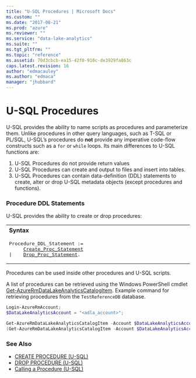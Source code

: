 ```yaml
---
title: "U-SQL Procedures | Microsoft Docs"
ms.custom: ""
ms.date: "2017-08-21"
ms.prod: "azure"
ms.reviewer: ""
ms.service: "data-lake-analytics"
ms.suite: ""
ms.tgt_pltfrm: ""
ms.topic: "reference"
ms.assetid: 70d3cbcb-ea15-42f0-910c-de3929fa863c
caps.latest.revision: 16
author: "edmacauley"
ms.author: "edmaca"
manager: "jhubbard"
---
```

# U-SQL Procedures
U-SQL provides the ability to name scripts as procedures and parameterize them. Unlike procedures in other query languages, such as T-SQL or PL/SQL, U-SQL’s procedures do **not** provide any imperative code-flow constructs such as a `for` or `while` loops. Its main differences to U-SQL functions are:    
1.  U-SQL Procedures do not provide return values    
2.  U-SQL Procedures can create and output to files and insert into tables.  
3.  U-SQL Procedures can contain data-definition (DDL) statements to create, alter or drop U-SQL metadata objects (except procedures and functions).
  
  
### Procedure DDL Statements    
U-SQL provides the ability to create or drop procedures:  
  
<table><th align="left">Syntax</th><tr><td><pre>
Procedure_DDL_Statement :=                                                                               
     <a href="create-procedure-u-sql.md">Create_Proc_Statement</a>
|    <a href="drop-procedure-u-sql.md">Drop_Proc_Statement</a>.
</pre></td></tr></table>

Procedures can be used inside other procedures and U-SQL scripts.  

A list of procedures can be retrieved using the Windows PowerShell cmdlet [Get-AzureRmDataLakeAnalyticsCatalogItem](https://docs.microsoft.com/powershell/resourcemanager/azurerm.datalakeanalytics/v2.7.0/get-azurermdatalakeanalyticscatalogitem).  Example command for retrieving procedures from the `TestReferenceDB` database.
```powershell
Login-AzureRmAccount;
$DataLakeAnalyticsAccount = "<adla_account>";

Get-AzureRmDataLakeAnalyticsCatalogItem -Account $DataLakeAnalyticsAccount -Path "TestReferenceDB.dbo" -ItemType "Procedure";
(Get-AzureRmDataLakeAnalyticsCatalogItem -Account $DataLakeAnalyticsAccount -Path "TestReferenceDB.dbo" -ItemType "Procedure").Name;
```
  
### See Also
* [CREATE PROCEDURE (U-SQL)](../USQL/create-procedure-u-sql.md)  
* [DROP PROCEDURE (U-SQL)](../USQL/drop-procedure-u-sql.md)  
* [Calling a Procedure (U-SQL)](../USQL/calling-a-procedure-u-sql.md)  
 
